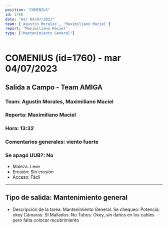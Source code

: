 ```yaml
---
position: "COMENIUS"
id: 1760
date: "mar 04/07/2023"
team: ['Agustin Morales', 'Maximiliano Maciel']
report: "Maximiliano Maciel"
type: ["Mantenimiento General"]
---
```


# COMENIUS (id=1760) - mar 04/07/2023
## Salida a Campo - Team AMIGA
### Team: Agustin Morales, Maximiliano Maciel
### Reporta: Maximiliano Maciel
### Hora: 13:32
### Comentarios generales: viento fuerte
### Se apagó UUB?: No 
- Maleza: Leve
- Erosión: Sin erosión
- Acceso: Fácil
---------
## Tipo de salida: Mantenimiento general
   - Descripción de la tarea: Mantenimiento General.
Se chequeo:
Potencia: okey
Cámaras: SI
Mallados: No
Tubos: Okey, sin daños en los cables pero falta colocar recubrimiento
